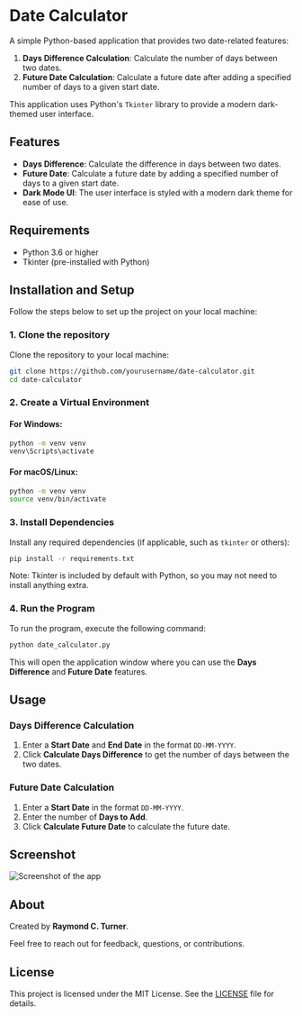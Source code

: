 # Date Calculator

A simple Python-based application that provides two date-related features:
1. **Days Difference Calculation**: Calculate the number of days between two dates.
2. **Future Date Calculation**: Calculate a future date after adding a specified number of days to a given start date.

This application uses Python's `Tkinter` library to provide a modern dark-themed user interface.

## Features

- **Days Difference**: Calculate the difference in days between two dates.
- **Future Date**: Calculate a future date by adding a specified number of days to a given start date.
- **Dark Mode UI**: The user interface is styled with a modern dark theme for ease of use.

## Requirements

- Python 3.6 or higher
- Tkinter (pre-installed with Python)

## Installation and Setup

Follow the steps below to set up the project on your local machine:

### 1. Clone the repository
Clone the repository to your local machine:

```bash
git clone https://github.com/yourusername/date-calculator.git
cd date-calculator
```

### 2. Create a Virtual Environment

#### For Windows:
```bash
python -m venv venv
venv\Scripts\activate
```

#### For macOS/Linux:
```bash
python -m venv venv
source venv/bin/activate
```

### 3. Install Dependencies
Install any required dependencies (if applicable, such as `tkinter` or others):

```bash
pip install -r requirements.txt
```

Note: Tkinter is included by default with Python, so you may not need to install anything extra.

### 4. Run the Program

To run the program, execute the following command:

```bash
python date_calculator.py
```

This will open the application window where you can use the **Days Difference** and **Future Date** features.

## Usage

### Days Difference Calculation
1. Enter a **Start Date** and **End Date** in the format `DD-MM-YYYY`.
2. Click **Calculate Days Difference** to get the number of days between the two dates.

### Future Date Calculation
1. Enter a **Start Date** in the format `DD-MM-YYYY`.
2. Enter the number of **Days to Add**.
3. Click **Calculate Future Date** to calculate the future date.

## Screenshot

![Screenshot of the app](screenshot.png)

## About

Created by **Raymond C. Turner**.

Feel free to reach out for feedback, questions, or contributions.

## License

This project is licensed under the MIT License. See the [LICENSE](LICENSE) file for details.